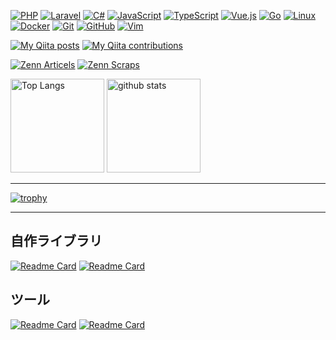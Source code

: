 [![PHP](https://img.shields.io/badge/-PHP-777BB4.svg?logo=php&style=plastic)](https://www.php.net/)
[![Laravel](https://img.shields.io/badge/-Laravel-E74430.svg?logo=laravel&style=plastic)](https://laravel.com/)
[![C#](https://img.shields.io/badge/-C%23-239120.svg?logo=csharp&style=plastic)](https://docs.microsoft.com/en-us/dotnet/csharp/)
[![JavaScript](https://img.shields.io/badge/-JavaScript-F7DF1E.svg?logo=javascript&style=plastic)](https://developer.mozilla.org/en-US/docs/Web/JavaScript)
[![TypeScript](https://img.shields.io/badge/-TypeScript-007ACC.svg?logo=typescript&style=plastic)](https://www.typescriptlang.org/)
[![Vue.js](https://img.shields.io/badge/-Vue.js-4FC08D.svg?logo=vue.js&style=plastic)](https://vuejs.org/)
[![Go](https://img.shields.io/badge/-Go-76E1FE.svg?logo=go&style=plastic)](https://go.dev/)
[![Linux](https://img.shields.io/badge/-Linux-FCC624.svg?logo=linux&style=plastic)](https://www.kernel.org/)
[![Docker](https://img.shields.io/badge/-Docker-1488C6.svg?logo=docker&style=plastic)](https://www.docker.com/)
[![Git](https://img.shields.io/badge/-Git-F05032.svg?logo=git&style=plastic)](https://git-scm.com/)
[![GitHub](https://img.shields.io/badge/-GitHub-181717.svg?logo=github&style=plastic)](https://github.co.jp/)
[![Vim](https://img.shields.io/badge/-Vim-019733.svg?logo=vim&style=plastic)](https://www.vim.org/)

[![My Qiita posts](https://qiita-badge.apiapi.app/s/sayuprc/posts.svg)](http://qiita.com/sayuprc)
[![My Qiita contributions](https://qiita-badge.apiapi.app/s/sayuprc/contributions.svg)](http://qiita.com/sayuprc/contributions)

[![Zenn Articels](https://zenn.badge.nikaera.com/s/sayu/articles?style=plastic)](https://zenn.dev/sayu/articles)
[![Zenn Scraps](https://zenn.badge.nikaera.com/s/sayu/scraps?style=plastic)](https://zenn.dev/sayu/scraps)

<p align="left"> 
  <img alt="Top Langs" height="150px" src="https://github-readme-stats.vercel.app/api/top-langs/?username=sayuprc&layout=compact&count_private=true&show_icons=true&theme=tokyonight&hide=css,scss,less,blade,html" />
  <img alt="github stats" height="150px" src="https://github-readme-stats.vercel.app/api?username=sayuprc&count_private=true&show_icons=true&show_icons=true&theme=tokyonight" />
</p>

---

[![trophy](https://github-profile-trophy.vercel.app/?username=sayuprc&theme=tokyonight&column=7)](https://github.com/ryo-ma/github-profile-trophy)

---

## 自作ライブラリ

[![Readme Card](https://github-readme-stats.vercel.app/api/pin/?username=sayuprc&repo=http-client&theme=tokyonight)](https://github.com/sayuprc/http-client)
[![Readme Card](https://github-readme-stats.vercel.app/api/pin/?username=sayuprc&repo=validation&theme=tokyonight)](https://github.com/sayuprc/validation)

## ツール

[![Readme Card](https://github-readme-stats.vercel.app/api/pin/?username=sayuprc&repo=clean-architecture-template-generator&theme=tokyonight)](https://github.com/sayuprc/clean-architecture-template-generator)
[![Readme Card](https://github-readme-stats.vercel.app/api/pin/?username=sayuprc&repo=youtube-filter&theme=tokyonight)](https://github.com/sayuprc/youtube-filter)